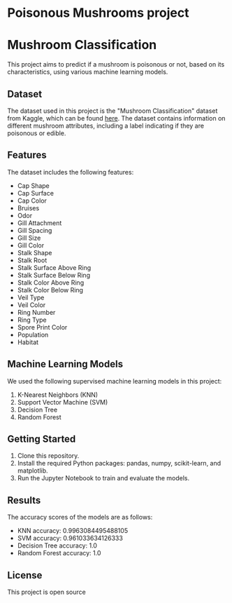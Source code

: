 # Poisonous Mushrooms project
# Mushroom Classification

This project aims to predict if a mushroom is poisonous or not, based on its characteristics, using various machine learning models.

## Dataset

The dataset used in this project is the "Mushroom Classification" dataset from Kaggle, which can be found [here](https://www.kaggle.com/uciml/mushroom-classification). The dataset contains information on different mushroom attributes, including a label indicating if they are poisonous or edible.

## Features

The dataset includes the following features:

- Cap Shape
- Cap Surface
- Cap Color
- Bruises
- Odor
- Gill Attachment
- Gill Spacing
- Gill Size
- Gill Color
- Stalk Shape
- Stalk Root
- Stalk Surface Above Ring
- Stalk Surface Below Ring
- Stalk Color Above Ring
- Stalk Color Below Ring
- Veil Type
- Veil Color
- Ring Number
- Ring Type
- Spore Print Color
- Population
- Habitat

## Machine Learning Models

We used the following supervised machine learning models in this project:

1. K-Nearest Neighbors (KNN)
2. Support Vector Machine (SVM)
3. Decision Tree
4. Random Forest

## Getting Started

1. Clone this repository.
2. Install the required Python packages: pandas, numpy, scikit-learn, and matplotlib.
3. Run the Jupyter Notebook to train and evaluate the models.

## Results

The accuracy scores of the models are as follows:

- KNN accuracy: 0.9963084495488105
- SVM accuracy: 0.961033634126333
- Decision Tree accuracy: 1.0
- Random Forest accuracy: 1.0

## License

This project is open source

